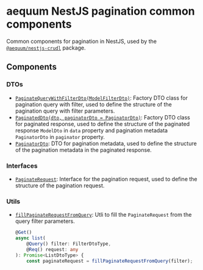 aequum NestJS pagination common components
==========================================

Common components for pagination in NestJS, used by the
[`@aequum/nestjs-crudl`](https://npmjs.org/package/@aequum/nestjs-crudl) package.


Components
----------

### DTOs

- [`PaginateQueryWithFilterDto(ModelFilterDto)`](https://github.com/fbuccioni/aequum-nestjs/blob/main/packages/paginate-common/dtos/paginate-query-with-filter.dto.ts):
  Factory DTO class for pagination query with filter, used to define 
  the structure of the pagination query with filter parameters.
- [`PaginatedDto(dto, paginatorDto = PaginatorDto)`](https://github.com/fbuccioni/aequum-nestjs/blob/main/packages/paginate-common/dtos/paginated.dto.ts):
  Factory DTO class for paginated response, used to define the structure
  of the paginated response `ModelDto` in `data` property and 
  pagination metadata `PaginatorDto` in `paginator` property.
- [`PaginatorDto`](https://github.com/fbuccioni/aequum-nestjs/blob/main/packages/paginate-common/dtos/paginator.dto.ts):
  DTO for pagination metadata, used to define the structure of the
  pagination metadata in the paginated response.


### Interfaces

- [`PaginateRequest`](https://github.com/fbuccioni/aequum-nestjs/blob/main/packages/paginate-common/interfaces/paginate-request.interface.ts):
  Interface for the pagination request, used to define the structure of
  the pagination request.


### Utils

- [`fillPaginateRequestFromQuery`](https://github.com/fbuccioni/aequum-nestjs/blob/main/packages/paginate-common/utils/query.util.ts):
  Utli to fill the `PaginateRequest` from the query filter parameters.
    
  ```typescript
  @Get()
  async list(
      @Query() filter: FilterDtoType,
      @Req() request: any
  ): Promise<ListDtoType> {
      const paginateRequest = fillPaginateRequestFromQuery(filter);
  ```